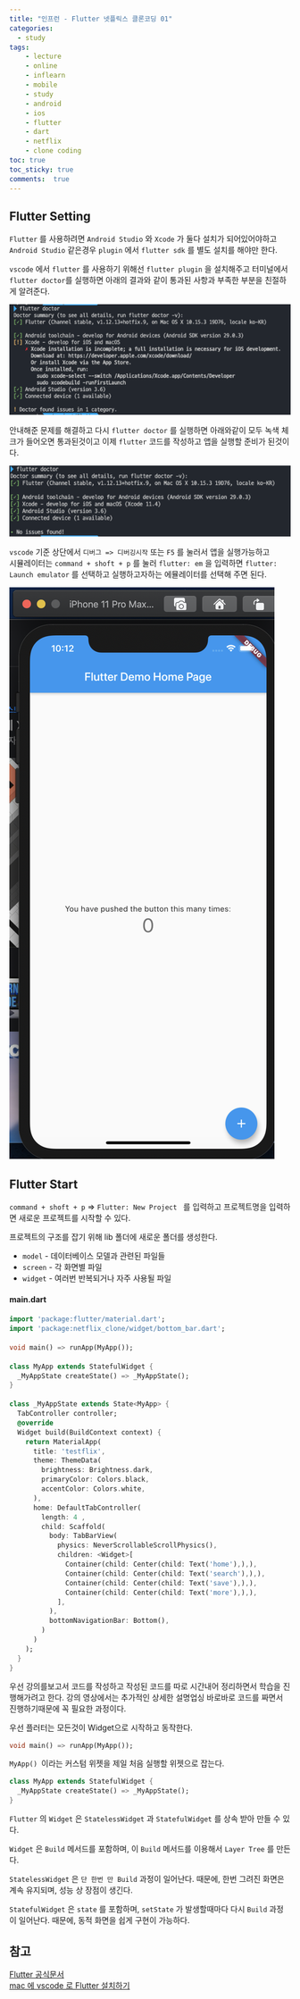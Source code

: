 ```yaml
---
title: "인프런 - Flutter 넷플릭스 클론코딩 01"
categories: 
  - study
tags: 
    - lecture
    - online
    - inflearn
    - mobile
    - study
    - android
    - ios
    - flutter
    - dart
    - netflix
    - clone coding
toc: true
toc_sticky: true
comments:  true
---
```


## Flutter Setting
`Flutter` 를 사용하려면 `Android Studio` 와 `Xcode` 가 둘다 설치가 되어있어야하고  
`Android Studio` 같은경우 `plugin` 에서 `flutter sdk` 를 별도 설치를 해야만 한다. 
  
`vscode` 에서 `flutter` 를 사용하기 위해선 `flutter plugin` 을 설치해주고 터미널에서 `flutter doctor`를 실행하면 아래의 결과와 같이 통과된 사항과 부족한 부분을 친절하게 알려준다.

![Flutter Doctor fail](../assets/images/flutter/flutter_img_03.png)  
  
    
안내해준 문제를 해결하고 다시 `flutter doctor` 를 실행하면 아래와같이 모두 녹색 체크가 들어오면 통과된것이고 이제 `flutter` 코드를 작성하고 앱을 실행할 준비가 된것이다.

![Flutter Doctor success](../assets/images/flutter/flutter_img_02.png)  

`vscode` 기준 상단에서 `디버그 => 디버깅시작` 또는 `F5` 를 눌러서 앱을 실행가능하고   
시뮬레이터는 `command + shoft + p` 를 눌러 `flutter: em` 을 입력하면 `flutter: Launch emulator` 를 선택하고 실행하고자하는 에뮬레이터를 선택해 주면 된다.  

![Debug simulator](../assets/images/flutter/flutter_img_01.png)

## Flutter Start
`command + shoft + p` => `Flutter: New Project ` 를 입력하고 프로젝트명을 입력하면 새로운 프로젝트를 시작할 수 있다.  

프로젝트의 구조를 잡기 위해 lib 폴더에 새로운 폴더를 생성한다.
- `model` - 데이터베이스 모델과 관련된 파일들
- `screen` - 각 화면별 파일
- `widget` - 여러번 반복되거나 자주 사용될 파일

#### main.dart
``` dart
import 'package:flutter/material.dart';
import 'package:netflix_clone/widget/bottom_bar.dart';

void main() => runApp(MyApp());

class MyApp extends StatefulWidget {
  _MyAppState createState() => _MyAppState();
}

class _MyAppState extends State<MyApp> {
  TabController controller;
  @override
  Widget build(BuildContext context) {
    return MaterialApp(
      title: 'testflix',
      theme: ThemeData(
        brightness: Brightness.dark, 
        primaryColor: Colors.black,
        accentColor: Colors.white,
      ),
      home: DefaultTabController(
        length: 4 , 
        child: Scaffold(
          body: TabBarView(
            physics: NeverScrollableScrollPhysics(),
            children: <Widget>[
              Container(child: Center(child: Text('home'),),), 
              Container(child: Center(child: Text('search'),),), 
              Container(child: Center(child: Text('save'),),), 
              Container(child: Center(child: Text('more'),),),
            ],
          ),
          bottomNavigationBar: Bottom(),
        )
      )
    );
  }
}
```

우선 강의를보고서 코드를 작성하고 작성된 코드를 따로 시간내어 정리하면서 학습을 진행해가려고 한다. 강의 영상에서는 추가적인 상세한 설명업싱 바로바로 코드를 짜면서 진행하기때문에 꼭 필요한 과정이다.  

우선 플러터는 모든것이 Widget으로 시작하고 동작한다.  

``` dart
void main() => runApp(MyApp());
```
`MyApp() `이라는 커스텀 위젯을 제일 처음 실행할 위젯으로 잡는다.
  
``` dart
class MyApp extends StatefulWidget {
  _MyAppState createState() => _MyAppState();
}
```
`Flutter` 의 `Widget` 은 `StatelessWidget` 과 `StatefulWidget` 를 상속 받아 만들 수 있다.  
  
`Widget` 은 `Build` 메서드를 포함하며, 이 `Build` 메서드를 이용해서 `Layer Tree` 를 만든다.
  
`StatelessWidget` 은 `단 한번 만 Build` 과정이 일어난다. 때문에, 한번 그려진 화면은 계속 유지되며, 성능 상 장점이 생긴다.
  
`StatefulWidget` 은 `state` 를 포함하며, `setState` 가 발생할때마다 다시 `Build` 과정이 일어난다. 때문에, 동적 화면을 쉽게 구현이 가능하다.

## 참고
[Flutter 공식문서](https://flutter.dev/docs/get-started/install/macos)  
[mac 에 vscode 로 Flutter 설치하기](https://skuld2000.tistory.com/83)